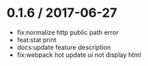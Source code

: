 
0.1.6 / 2017-06-27
==================

  * fix:normalize http public path error
  * feat:stat print
  * docs:update feature description
  * fix:webpack hot update ui not display html
